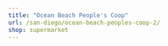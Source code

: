 ```yaml
---
title: "Ocean Beach People's Coop"
url: /san-diego/ocean-beach-peoples-coop-2/
shop: supermarket
---
```

